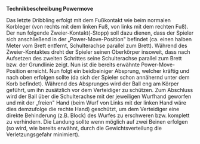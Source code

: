 **Technikbeschreibung Powermove**

Das letzte Dribbling erfolgt mit dem Fußkontakt wie beim normalen Korbleger (von rechts mit dem linken Fuß, von links mit dem rechten Fuß). Der nun folgende Zweier-Kontakt(-Stopp) soll dazu dienen, dass der Spieler sich anschließend in der „Power-Move-Position" befindet (ca. einen halben Meter vom Brett entfernt, Schulterachse parallel zum Brett). Während des Zweier-Kontaktes dreht der Spieler seinen Oberkörper insoweit, dass nach Aufsetzen des zweiten Schrittes seine Schulterachse parallel zum Brett bzw. der Grundlinie zeigt. Nun ist die bereits erwähnte Power-Move-Position erreicht. Nun folgt ein beidbeiniger Absprung, welcher kräftig und nach oben erfolgen sollte (da sich der Spieler schon annähernd unter dem Korb befindet). Während des Absprunges wird der Ball eng am Körper geführt, um ihn zusätzlich vor dem Verteidiger zu schützen. Zum Abschluss wird der Ball über die Schulterachse mit der jeweiligen Wurfhand geworfen und mit der „freien" Hand (beim Wurf von Links mit der linken Hand wäre dies demzufolge die rechte Hand) geschützt, um dem Verteidiger eine direkte Behinderung (z.B. Block) des Wurfes zu erschweren bzw. komplett zu verhindern. Die Landung sollte wenn möglich auf zwei Beinen erfolgen (so wird, wie bereits erwähnt, durch die Gewichtsverteilung die Verletzungsgefahr minimiert).
